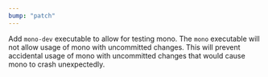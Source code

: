 ```yaml
---
bump: "patch"
---
```


Add `mono-dev` executable to allow for testing mono. The `mono` executable will not allow usage of mono with uncommitted changes. This will prevent accidental usage of mono with uncommitted changes that would cause mono to crash unexpectedly.
